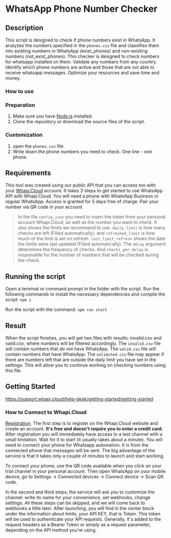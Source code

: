 # WhatsApp Phone Number Checker

## Description

This script is designed to check if phone numbers exist in WhatsApp. It analyzes the numbers specified in the `phones.csv` file and classifies them into existing numbers in WhatsApp (exist_phones) and non-existing numbers (not_exist_phones). This checker is designed to check numbers for whatsapp installed on them. Validate any numbers from any country. Identify which phone numbers are active and those that are not able to receive whatsapp messages. Optimize your resources and save time and money.

### How to use

### Preparation

1. Make sure you have [Node.js](https://nodejs.org/) installed.
2. Clone the repository or download the source files of the script.

### Customization

1. open the `phones.csv` file.
2. Write down the phone numbers you need to check. One line - one phone.

## Requirements
This tool was created using our public API that you can access too with your [Whapi.Cloud](https://whapi.cloud) account. It takes 3 steps to get started to use WhatsApp API with Whapi.Cloud. You will need a phone with WhatsApp Business or regular WhatsApp. Access is granted for 5 days free of charge. Pair your number via QR code in your account

> In the file `config.json` you need to insert the token from your personal account Whapi.Cloud, as well as the number you want to check.
It also shows the limits we recommend to use. `daily_limit` is how many checks are left (Filled automatically), and `refreshed_limit` is how much of the limit is set on refresh. `last_limit_refresh` shows the date the limits were last updated (Filled automatically). The `delay` argument determines the frequency of checks. And `checks_per_delay` is responsible for the number of numbers that will be checked during the check.

## Running the script
Open a terminal or command prompt in the folder with the script.
Run the following commands to install the necessary dependencies and compile the script:
`npm i`

Run the script with the command:
`npm run start`

## Result
When the script finishes, you will get two files with results: invalid.csv and valid.csv, where numbers will be filtered accordingly. 
The `invalid.csv` file will contain numbers that do not have WhatsApp. 
The `valid.csv` file will contain numbers that have WhatsApp.
The `unlimited.csv` file may appear if there are numbers left that are outside the daily limit you have set in the settings. This will allow you to continue working on checking numbers using this file.

## Getting Started
https://support.whapi.cloud/help-desk/getting-started/getting-started
### How to Connect to Whapi.Cloud
[Registration](https://panel.whapi.cloud/register). The first step is to register on the Whapi.Cloud website and create an account. <b>It's free and doesn't require you to enter a credit card.</b>
After registration you will immediately have access to a test channel with a small limitation. Wait for it to start (it usually takes about a minute). You will need to connect your phone for Whatsapp automation. It is from the connected phone that messages will be sent. The big advantage of the service is that it takes only a couple of minutes to launch and start working.

To connect your phone, use the QR code available when you click on your trial channel in your personal account. Then open WhatsApp on your mobile device, go to Settings -> Connected devices -> Connect device -> Scan QR code.

In the second and third steps, the service will ask you to customize the channel: write its name for your convenience, set webhooks, change settings. All these steps can be skipped, and we will come back to webhooks a little later. After launching, you will find in the center block under the information about limits, your API KEY, that is Token. This token will be used to authenticate your API requests. Generally, it's added to the request headers as a Bearer Token or simply as a request parameter, depending on the API method you're using.

